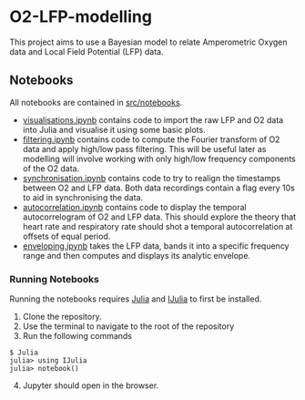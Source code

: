 # O2-LFP-modelling

This project aims to use a Bayesian model to relate Amperometric Oxygen data and Local Field Potential (LFP) data.

## Notebooks

All notebooks are contained in [src/notebooks](src/notebooks/).

- [visualisations.ipynb](src/notebooks/visualisations.ipynb) contains code to import the raw LFP and O2 data into Julia and visualise it using some basic plots.
- [filtering.ipynb](src/notebooks/filtering.ipynb) contains code to compute the Fourier transform of O2 data and apply high/low pass filtering. This will be useful later as modelling will involve working with only high/low frequency components of the O2 data. 
- [synchronisation.ipynb](src/notebooks/synchronisation.ipynb) contains code to try to realign the timestamps between O2 and LFP data. Both data recordings contain a flag every 10s to aid in synchronising the data.
- [autocorrelation.ipynb](src/notebooks/autocorrelation.ipynb) contains code to display the temporal autocorrelogram of O2 and LFP data. This should explore the theory that heart rate and respiratory rate should shot a temporal autocorrelation at offsets of equal period.
- [enveloping.ipynb](src/notebooks/enveloping.ipynb) takes the LFP data, bands it into a specific frequency range and then computes and displays its analytic envelope.

### Running Notebooks

Running the notebooks requires [Julia](https://julialang.org/) and [IJulia](https://github.com/JuliaLang/IJulia.jl) to first be installed.

1. Clone the repository.
2. Use the terminal to navigate to the root of the repository
3. Run the following commands 

```
$ Julia
julia> using IJulia
julia> notebook()
```
4. Jupyter should open in the browser.
